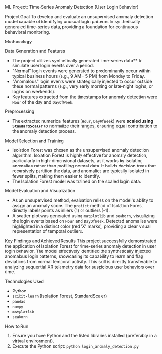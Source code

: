 ML Project: Time-Series Anomaly Detection (User Login Behavior)

Project Goal
To develop and evaluate an unsupervised anomaly detection model capable of identifying unusual login patterns in synthetically generated time-series data, providing a foundation for continuous behavioral monitoring.

Methodology

Data Generation and Features
* The project utilizes synthetically generated time-series data** to simulate user login events over a period.
* "Normal" login events were generated to predominantly occur within typical business hours (e.g., 9 AM - 5 PM) from Monday to Friday.
* "Anomalous" login events were strategically injected to occur outside these normal patterns (e.g., very early morning or late-night logins, or logins on weekends).
* Key features extracted from the timestamps for anomaly detection were `Hour` of the day and `DayOfWeek`.

Preprocessing
* The extracted numerical features (`Hour`, `DayOfWeek`) were **scaled using `StandardScaler`** to normalize their ranges, ensuring equal contribution to the anomaly detection process.

Model Selection and Training
* Isolation Forest was chosen as the unsupervised anomaly detection algorithm. Isolation Forest is highly effective for anomaly detection, particularly in high-dimensional datasets, as it works by isolating anomalies rather than profiling normal data. It builds decision trees that recursively partition the data, and anomalies are typically isolated in fewer splits, making them easier to identify.
* The Isolation Forest model was trained on the scaled login data.

Model Evaluation and Visualization
* As an unsupervised method, evaluation relies on the model's ability to assign an anomaly score. The `predict` method of Isolation Forest directly labels points as inliers (1) or outliers (-1).
* A scatter plot was generated using `matplotlib` and `seaborn`, visualizing the login events based on `Hour` and `DayOfWeek`. Detected anomalies were highlighted in a distinct color (red 'X' marks), providing a clear visual representation of temporal outliers.

Key Findings and Achieved Results
This project successfully demonstrated the application of Isolation Forest for time-series anomaly detection in user login behavior. The model effectively identified the synthetically injected anomalous login patterns, showcasing its capability to learn and flag deviations from normal temporal activity. This skill is directly transferable to analyzing sequential XR telemetry data for suspicious user behaviors over time.

Technologies Used
* Python
* `scikit-learn` (Isolation Forest, StandardScaler)
* `pandas`
* `numpy`
* `matplotlib`
* `seaborn`

How to Run
1.  Ensure you have Python and the listed libraries installed (preferably in a virtual environment).
2.  Execute the Python script: `python login_anomaly_detection.py`
